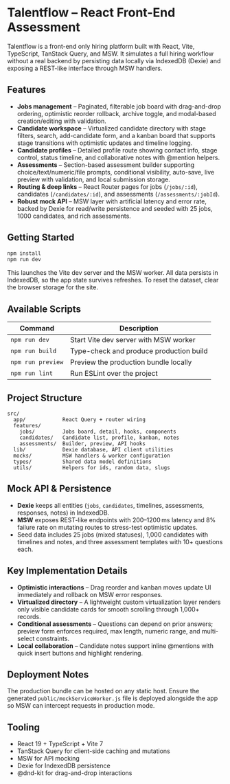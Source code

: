 # Talentflow – React Front-End Assessment

Talentflow is a front-end only hiring platform built with React, Vite, TypeScript, TanStack Query, and MSW. It simulates a full hiring workflow without a real backend by persisting data locally via IndexedDB (Dexie) and exposing a REST-like interface through MSW handlers.

## Features

- **Jobs management** – Paginated, filterable job board with drag-and-drop ordering, optimistic reorder rollback, archive toggle, and modal-based creation/editing with validation.
- **Candidate workspace** – Virtualized candidate directory with stage filters, search, add-candidate form, and a kanban board that supports stage transitions with optimistic updates and timeline logging.
- **Candidate profiles** – Detailed profile route showing contact info, stage control, status timeline, and collaborative notes with @mention helpers.
- **Assessments** – Section-based assessment builder supporting choice/text/numeric/file prompts, conditional visibility, auto-save, live preview with validation, and local submission storage.
- **Routing & deep links** – React Router pages for jobs (`/jobs/:id`), candidates (`/candidates/:id`), and assessments (`/assessments/:jobId`).
- **Robust mock API** – MSW layer with artificial latency and error rate, backed by Dexie for read/write persistence and seeded with 25 jobs, 1000 candidates, and rich assessments.

## Getting Started

```bash
npm install
npm run dev
```

This launches the Vite dev server and the MSW worker. All data persists in IndexedDB, so the app state survives refreshes. To reset the dataset, clear the browser storage for the site.

## Available Scripts

| Command           | Description                                     |
|-------------------|-------------------------------------------------|
| `npm run dev`     | Start Vite dev server with MSW worker           |
| `npm run build`   | Type-check and produce production build         |
| `npm run preview` | Preview the production bundle locally           |
| `npm run lint`    | Run ESLint over the project                     |

## Project Structure

```
src/
  app/            React Query + router wiring
  features/
    jobs/         Jobs board, detail, hooks, components
    candidates/   Candidate list, profile, kanban, notes
    assessments/  Builder, preview, API hooks
  lib/            Dexie database, API client utilities
  mocks/          MSW handlers & worker configuration
  types/          Shared data model definitions
  utils/          Helpers for ids, random data, slugs
```

## Mock API & Persistence

- **Dexie** keeps all entities (`jobs`, `candidates`, timelines, assessments, responses, notes) in IndexedDB.
- **MSW** exposes REST-like endpoints with 200–1200 ms latency and 8% failure rate on mutating routes to stress-test optimistic updates.
- Seed data includes 25 jobs (mixed statuses), 1,000 candidates with timelines and notes, and three assessment templates with 10+ questions each.

## Key Implementation Details

- **Optimistic interactions** – Drag reorder and kanban moves update UI immediately and rollback on MSW error responses.
- **Virtualized directory** – A lightweight custom virtualization layer renders only visible candidate cards for smooth scrolling through 1,000+ records.
- **Conditional assessments** – Questions can depend on prior answers; preview form enforces required, max length, numeric range, and multi-select constraints.
- **Local collaboration** – Candidate notes support inline @mentions with quick insert buttons and highlight rendering.

## Deployment Notes

The production bundle can be hosted on any static host. Ensure the generated `public/mockServiceWorker.js` file is deployed alongside the app so MSW can intercept requests in production mode.

## Tooling

- React 19 + TypeScript + Vite 7
- TanStack Query for client-side caching and mutations
- MSW for API mocking
- Dexie for IndexedDB persistence
- @dnd-kit for drag-and-drop interactions

